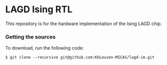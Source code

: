LAGD Ising RTL
=============================

This repository is for the hardware implementation of the Ising LAGD chip.

###  Getting the sources

To download, run the following code:

  `$ git clone --recursive git@github.com:KULeuven-MICAS/lagd-im.git`

